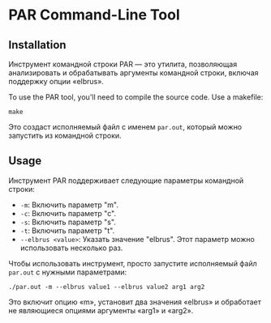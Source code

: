 # PAR Command-Line Tool

## Installation
Инструмент командной строки PAR — это утилита, позволяющая анализировать и обрабатывать аргументы командной строки, включая поддержку опции «elbrus».

To use the PAR tool, you'll need to compile the source code. Use a makefile:

```
make
```

Это создаст исполняемый файл с именем `par.out`, который можно запустить из командной строки.

## Usage

Инструмент PAR поддерживает следующие параметры командной строки:

- `-m`: Включить параметр "m".
- `-c`: Включить параметр "c".
- `-s`: Включить параметр "s".
- `-t`: Включить параметр "t".
- `--elbrus <value>`: Указать значение "elbrus". Этот параметр можно использовать несколько раз.

Чтобы использовать инструмент, просто запустите исполняемый файл `par.out` с нужными параметрами:
```
./par.out -m --elbrus value1 --elbrus value2 arg1 arg2
```

Это включит опцию «m», установит два значения «elbrus» и обработает не являющиеся опциями аргументы «arg1» и «arg2».

